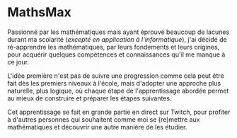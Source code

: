 # MathsMax

Passionné par les mathématiques mais ayant éprouvé beaucoup de lacunes durant ma scolarité (_excepté en application à l'informatique_), j'ai décidé de ré-apprendre les mathématiques, par leurs fondements et leurs origines, pour acquérir quelques compétences et connaissances qu'il me manque à ce jour.

L'idée première n'est pas de suivre une progression comme cela peut être fait dès les premiers niveaux à l'école, mais d'adopter une approche plus naturelle, plus logique, où chaque étape de l'apprentissage abordée permet au mieux de construire et préparer les étapes suivantes.

Cet apprentissage se fait en grande partie en direct sur Twitch, pour profiter à d'autres personnes qui souhaitent comme moi se (re)mettre aux mathématiques et découvrir une autre manière de les étudier.
